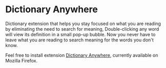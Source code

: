 # Dictionary Anywhere
Dictionary extension that helps you stay focused on what you are reading by eliminating the need to search for meaning, Double-clicking any word will view its definition in a small pop-up bubble. Now you never have to leave what you are reading to search meaning for the words you don't know.

Feel free to install extension <a href="https://addons.mozilla.org/en-US/firefox/addon/dictionary-anyvhere/?src=search">Dictionary Anywhere</a>, currently available on Mozilla Firefox.
